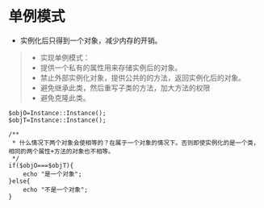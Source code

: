 # 单例模式


- 实例化后只得到一个对象，减少内存的开销。

> - 实现单例模式：
> - 提供一个私有的属性用来存储实例后的对象。
> - 禁止外部实例化对象，提供公共的的方法，返回实例化后的对象。
> - 避免继承此类，然后重写子类的方法，加大方法的权限
> - 避免克隆此类。


```
$objO=Instance::Instance();
$objT=Instance::Instance();

/**
 * 什么情况下两个对象会使相等的？在属于一个对象的情况下。否则即使实例化的是一个类，相同的两个属性+方法的对象也不相等。
 */
if($objO===$objT){
    echo "是一个对象";
}else{
    echo "不是一个对象";
}
```
